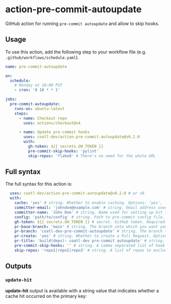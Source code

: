 # action-pre-commit-autoupdate

GitHub action for running `pre-commit autoupdate` and allow to skip hooks.

## Usage

To use this action, add the following step to your workflow file (e.g.
`.github/workflows/schedule.yaml`).

```yml
name: pre-commit-autoupdate

on:
  schedule:
    # Monday at 10:00 PST
    - cron: '0 18 * * 1'

jobs:
  pre-commit-autoupdate:
    runs-on: ubuntu-latest
    steps:
      - name: Checkout repo
        uses: actions/checkout@v4

      - name: Update pre-commit hooks
        uses: coatl-dev/action-pre-commit-autoupdate@v0.2.0
        with:
          gh-token: ${{ secrets.GH_TOKEN }}
          pre-commit-skip-hooks: 'pylint'
          skip-repos: 'flake8' # There's no need for the whole URL
```

## Full syntax

The full syntax for this action is:

```yml
  uses: coatl-dev/action-pre-commit-autoupdate@v0.2.0 # or v0
  with:
    cache: 'yes' # string. Whether to enable caching. Options: 'yes', 'no'. Optional.
    committer-email: 'johndoe@example.com' # string. Email address used for setting up Git identity. Defaults to '146358438+coatl-bot@users.noreply.github.com'. Optional.
    committer-name: 'John Doe' # string. Name used for setting up Git identity. Defaults to 'coatl-bot'. Optional.
    config: 'path/to/config' # string. Path to pre-commit config file. Defaults to '.pre-commit-config.yaml'. Optional.
    gh-token: ${{ secrets.GH_TOKEN }} # secret. GitHub token. Required.
    pr-base-branch: 'main' # string. The branch into which you want your code merged. Defaults to 'main'. Optional.
    pr-branch: 'coatl-dev-pre-commit-autoupdate' # string. The branch that contains commits for your pull request. Defaults to 'coatl-dev-pre-commit-autoupdate'. Optional.
    pr-create: 'yes' # string. Whether to create a Pull Request. Options: 'yes', 'no'. Optional.
    pr-title: 'build(deps): coatl-dev pre-commit autoupdate' # string. Title for the pull request. Defaults to 'build(deps): coatl-dev pre-commit autoupdate'. Optional.
    pre-commit-skip-hooks: '' # string. A comma separated list of hook ids which will be disabled.
    skip-repos: 'repo1|repo2|repo3' # string. A list of repos to exclude from autoupdate. The repos must be separated by a "pipe" character '|'. Defaults to ''. Optional.
```

## Outputs

### `update-hit`

**update-hit** output is available with a string value that indicates whether a cache hit occurred on the primary key:
